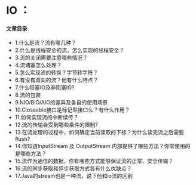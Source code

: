 # IO ： 
#### 文章目录

- 1.什么是流？流有哪几种？
- 2.什么是线程安全的流，怎么实现的线程安全？
- 3.流的关闭需要注意哪些情况？
- 4.流堵塞怎么处理？
- 5.怎么实现流的转换？字节转字符？
- 6.有没有双向的流？他有什么特点？
- 7.什么阻塞IO及非阻塞IO?
- 8.流的包装
- 9.NIO/BIO/AIO的差异及各自的使用场景
- 10.Closeable接口是标记型接口么？有什么作用？
- 11.如何实现流的中断续传？
- 12.流的传输会受到哪些条件的限制?
- 13.在流处理的过程中，如何确定当前读取的下标？为什么读完流之后需要flush?
- 14.你知道InputStream 及 OutputStream 内部提供了哪些方法？你常使用的是哪些方法？
- 15.流作为通信的数据，你有哪些方式能够保证流的正常、安全传输？
- 16.流的同步获取和异步获取方式各有什么优缺点？
- 17.Java的stream也是一种流，说下他和io流的区别
